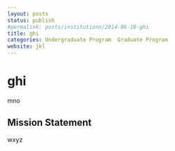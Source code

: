 ```yaml
---
layout: posts
status: publish
#permalink: posts/institutions/2014-06-10-ghi
title: ghi
categories: Undergraduate Program  Graduate Program
website: jkl
---
```

# ghi

  mno

## Mission Statement

  wxyz

  